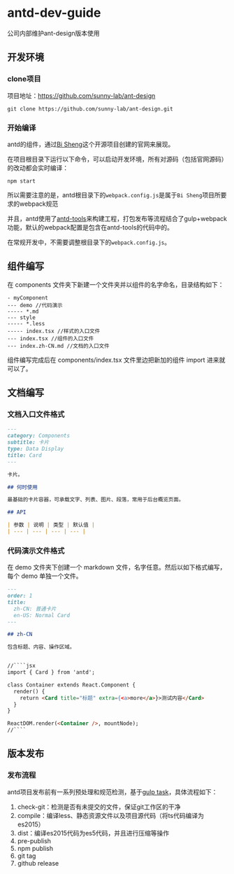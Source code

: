 # antd-dev-guide

公司内部维护ant-design版本使用

## 开发环境

### clone项目

项目地址：https://github.com/sunny-lab/ant-design

```shell
git clone https://github.com/sunny-lab/ant-design.git
```

### 开始编译

antd的组件，通过[Bi Sheng](https://github.com/benjycui/bisheng)这个开源项目创建的官网来展现。

在项目根目录下运行以下命令，可以启动开发环境，所有对源码（包括官网源码）的改动都会实时编译：

```shell
npm start
```

所以需要注意的是，antd根目录下的`webpack.config.js`是属于`Bi Sheng`项目所要求的webpack规范

并且，antd使用了[antd-tools](https://github.com/ant-design/antd-tools)来构建工程，打包发布等流程结合了gulp+webpack功能，默认的webpack配置是包含在antd-tools的代码中的。

在常规开发中，不需要调整根目录下的`webpack.config.js`。

## 组件编写

在 components 文件夹下新建一个文件夹并以组件的名字命名，目录结构如下：

```
- myComponent
--- demo //代码演示
----- *.md
--- style
----- *.less
----- index.tsx //样式的入口文件
--- index.tsx //组件的入口文件
--- index.zh-CN.md //文档的入口文件
```

组件编写完成后在 components/index.tsx 文件里边把新加的组件 import 进来就可以了。

## 文档编写

### 文档入口文件格式

```markdown
---
category: Components
subtitle: 卡片
type: Data Display
title: Card
---

卡片。

## 何时使用

最基础的卡片容器，可承载文字、列表、图片、段落，常用于后台概览页面。

## API

| 参数 | 说明 | 类型 | 默认值 |
| --- | --- | --- | --- |
```

### 代码演示文件格式

在 demo 文件夹下创建一个 markdown 文件，名字任意。然后以如下格式编写，每个 demo 单独一个文件。

```markdown
---
order: 1
title:
  zh-CN: 普通卡片
  en-US: Normal Card
---

## zh-CN

包含标题、内容、操作区域。


//````jsx
import { Card } from 'antd';

class Container extends React.Component {
  render() {
    return <Card title="标题" extra={<a>more</a>}>测试内容</Card>
  }
}

ReactDOM.render(<Container />, mountNode);
//````
```


## 版本发布

### 发布流程

antd项目发布前有一系列预处理和规范检测，基于[gulp task](https://github.com/ant-design/antd-tools/blob/master/lib/gulpfile.js)，具体流程如下：

1. check-git：检测是否有未提交的文件，保证git工作区的干净
2. compile：编译less、静态资源文件以及项目源代码（将ts代码编译为es2015）
3. dist：编译es2015代码为es5代码，并且进行压缩等操作
4. pre-publish
5. npm publish
6. git tag
7. github release![]()
